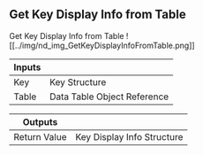 ## Get Key Display Info from Table
Get Key Display Info from Table
![[../img/nd_img_GetKeyDisplayInfoFromTable.png]]

|Inputs||
|--|--|
| Key | Key Structure |
| Table | Data Table Object Reference |

|Outputs||
|--|--|
| Return Value | Key Display Info Structure |
